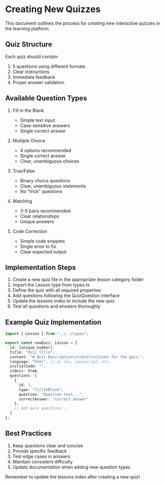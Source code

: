 # Creating New Quizzes

This document outlines the process for creating new interactive quizzes in the learning platform.

## Quiz Structure

Each quiz should contain:
1. 5 questions using different formats
2. Clear instructions
3. Immediate feedback
4. Proper answer validation

## Available Question Types

1. Fill in the Blank
   - Simple text input
   - Case-sensitive answers
   - Single correct answer

2. Multiple Choice
   - 4 options recommended
   - Single correct answer
   - Clear, unambiguous choices

3. True/False
   - Binary choice questions
   - Clear, unambiguous statements
   - No "trick" questions

4. Matching
   - 3-5 pairs recommended
   - Clear relationships
   - Unique answers

5. Code Correction
   - Simple code snippets
   - Single error to fix
   - Clear expected output

## Implementation Steps

1. Create a new quiz file in the appropriate lesson category folder
2. Import the Lesson type from types.ts
3. Define the quiz with all required properties
4. Add questions following the QuizQuestion interface
5. Update the lessons index to include the new quiz
6. Test all questions and answers thoroughly

## Example Quiz Implementation

```typescript
import { Lesson } from "../../types";

export const newQuiz: Lesson = {
  id: [unique_number],
  title: "Quiz Title",
  content: "# Quiz Description\n\nInstructions for the quiz:",
  language: "html", // or css, javascript, etc.
  initialCode: "",
  isQuiz: true,
  questions: [
    {
      id: 1,
      type: "fillInBlank",
      question: "Question text...",
      correctAnswer: "correct answer"
    },
    // Add more questions...
  ]
};
```

## Best Practices

1. Keep questions clear and concise
2. Provide specific feedback
3. Test edge cases in answers
4. Maintain consistent difficulty
5. Update documentation when adding new question types

Remember to update the lessons index after creating a new quiz!